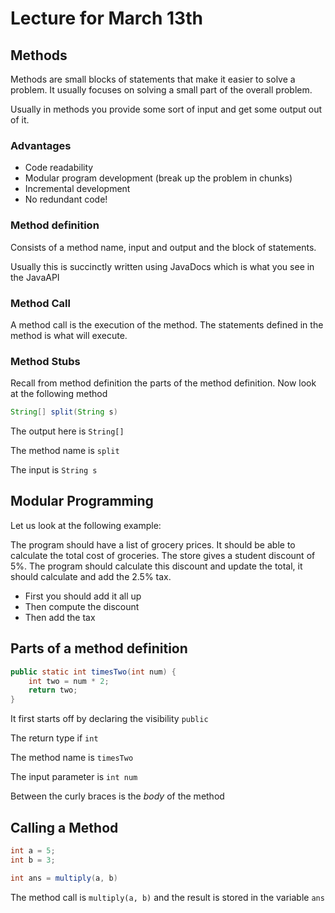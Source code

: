 # Lecture for March 13th

## Methods

Methods are small blocks of statements that make it easier to solve a problem. It usually focuses on solving a small part of the overall problem.

Usually in methods you provide some sort of input and get some output out of it.

### Advantages

- Code readability
- Modular program development (break up the problem in chunks)
- Incremental development
- No redundant code!

### Method definition

Consists of a method name, input and output and the block of statements.

Usually this is succinctly written using JavaDocs which is what you see in the JavaAPI

### Method Call

A method call is the execution of the method. The statements defined in the method is what will execute.

### Method Stubs

Recall from method definition the parts of the method definition. Now look at the following method

```java
String[] split(String s)
```

The output here is `String[]`

The method name is `split`

The input is `String s`

## Modular Programming

Let us look at the following example:

The program should have a list of grocery prices. It should be able to calculate the total cost of groceries. The store gives a student discount of 5%. The program should calculate this discount and update the total, it should calculate and add the 2.5% tax.

- First you should add it all up
- Then compute the discount
- Then add the tax

## Parts of a method definition

```java
public static int timesTwo(int num) {
    int two = num * 2;
    return two;
}
```

It first starts off by declaring the visibility `public`

The return type if `int`

The method name is `timesTwo`

The input parameter is `int num`

Between the curly braces is the *body* of the method

## Calling a Method

```java
int a = 5;
int b = 3;

int ans = multiply(a, b)
```

The method call is `multiply(a, b)` and the result is stored in the variable `ans`